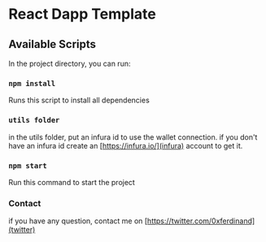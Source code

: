 # React Dapp Template


## Available Scripts

In the project directory, you can run:

### `npm install`

Runs this script to install all dependencies

### `utils folder`

in the utils folder, put an infura id to use the wallet connection.
if you don't have an infura id create an [https://infura.io/](infura) account to get it.

### `npm start`

Run this command to start the project

### Contact 

if you have any question, contact me on [https://twitter.com/0xferdinand](twitter)